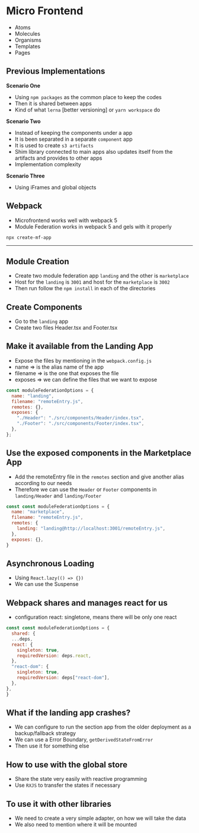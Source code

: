 # Micro Frontend

- Atoms
- Molecules
- Organisms
- Templates
- Pages

## Previous Implementations

**Scenario One**

- Using `npm packages` as the common place to keep the codes
- Then it is shared between apps
- Kind of what `lerna` [better versioning] or `yarn workspace` do

**Scenario Two**

- Instead of keeping the components under a app
- It is been separated in a separate `component` app
- It is used to create `s3 artifacts`
- Shim library connected to main apps also updates itself from the artifacts and provides to other apps
- Implementation complexity

**Scenario Three**

- Using iFrames and global objects

## Webpack

- Microfrontend works well with webpack 5
- Module Federation works in webpack 5 and gels with it properly

```bash
npx create-mf-app
```

---

## Module Creation

- Create two module federation app `landing` and the other is `marketplace`
- Host for the `landing` is `3001` and host for the `marketplace` is `3002`
- Then run follow the `npm install` in each of the directories

## Create Components

- Go to the `landing` app
- Create two files Header.tsx and Footer.tsx

## Make it available from the Landing App

- Expose the files by mentioning in the `webpack.config.js`
- name => is the alias name of the app
- filename => is the one that exposes the file
- exposes => we can define the files that we want to expose

```javascript
const moduleFederationOptions = {
  name: "landing",
  filename: "remoteEntry.js",
  remotes: {},
  exposes: {
    "./Header": "./src/components/Header/index.tsx",
    "./Footer": "./src/components/Footer/index.tsx",
  },
};
```

## Use the exposed components in the Marketplace App

- Add the remoteEntry file in the `remotes` section and give another alias according to our needs
- Therefore we can use the `Header` or `Footer` components in `landing/Header` and `landing/Footer`

```javascript
const const moduleFederationOptions = {
  name: "marketplace",
  filename: "remoteEntry.js",
  remotes: {
    landing: "landing@http://localhost:3001/remoteEntry.js",
  },
  exposes: {},
}
```

## Asynchronous Loading

- Using `React.lazy(() => {})`
- We can use the Suspense

## Webpack shares and manages react for us

- configuration react: singletone, means there will be only one react


```javascript
const const moduleFederationOptions = {
  shared: {
  ...deps,
  react: {
    singleton: true,
    requiredVersion: deps.react,
  },
  "react-dom": {
    singleton: true,
    requiredVersion: deps["react-dom"],
  },
},
}
```

## What if the landing app crashes?

- We can configure to run the section app from the older deployment as a backup/fallback strategy
- We can use a Error Boundary, `getDerivedStateFromError`
- Then use it for something else


## How to use with the global store

- Share the state very easily with reactive programming
- Use `RXJS` to transfer the states if necessary

## To use it with other libraries

- We need to create a very simple adapter, on how we will take the data
- We also need to mention where it will be mounted